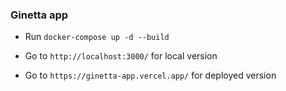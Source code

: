### Ginetta app

- Run `docker-compose up -d --build`

- Go to `http://localhost:3000/` for local version

- Go to `https://ginetta-app.vercel.app/` for deployed version
